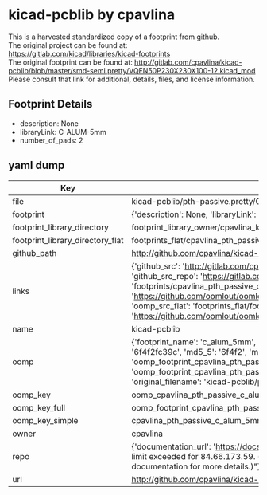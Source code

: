 # kicad-pcblib by cpavlina  
This is a harvested standardized copy of a footprint from github.  
The original project can be found at:  
https://gitlab.com/kicad/libraries/kicad-footprints  
The original footprint can be found at:
http://gitlab.com/cpavlina/kicad-pcblib/blob/master/smd-semi.pretty/VQFN50P230X230X100-12.kicad_mod
Please consult that link for additional, details, files, and license information.  
## Footprint Details
* description: None  
* libraryLink: C-ALUM-5mm  
* number_of_pads: 2  
## yaml dump  
| Key | Value |  
| --- | --- |  
| file | kicad-pcblib/pth-passive.pretty/C-ALUM-5mm.kicad_mod |  
| footprint | {'description': None, 'libraryLink': 'C-ALUM-5mm', 'number_of_pads': 2} |  
| footprint_library_directory | footprint_library_owner/cpavlina_kicad-pcblib |  
| footprint_library_directory_flat | footprints_flat/cpavlina_pth_passive_c_alum_5mm/working |  
| github_path | http://github.com/cpavlina/kicad-pcblib/blob/master/pth-passive.pretty/C-ALUM-5mm.kicad_mod |  
| links | {'github_src': 'http://gitlab.com/cpavlina/kicad-pcblib/blob/master/smd-semi.pretty/VQFN50P230X230X100-12.kicad_mod', 'github_src_repo': 'https://gitlab.com/kicad/libraries/kicad-footprints', 'oomp_bot': 'footprints/cpavlina_pth_passive_c_alum_5mm/working', 'oomp_bot_github': 'https://github.com/oomlout/oomlout_oomp_footprint_bot/tree/main/footprints/cpavlina_pth_passive_c_alum_5mm/working', 'oomp_src_flat': 'footprints_flat/footprints_flat/cpavlina_pth_passive_c_alum_5mm/working', 'oomp_src_flat_github': 'https://github.com/oomlout/oomlout_oomp_footprint_src/tree/main/footprints_flat/cpavlina_pth_passive_c_alum_5mm/working'} |  
| name | kicad-pcblib |  
| oomp | {'footprint_name': 'c_alum_5mm', 'library_name': 'pth_passive', 'md5': '6f4f2fc39c63a3aa105831b99c02b2f7', 'md5_10': '6f4f2fc39c', 'md5_5': '6f4f2', 'md5_6': '6f4f2f', 'oomp_key': 'oomp_cpavlina_pth_passive_c_alum_5mm', 'oomp_key_extra': 'oomp_footprint_cpavlina_pth_passive_c_alum_5mm', 'oomp_key_full': 'oomp_footprint_cpavlina_pth_passive_c_alum_5mm_6f4f2f', 'oomp_key_simple': 'cpavlina_pth_passive_c_alum_5mm', 'original_filename': 'kicad-pcblib/pth-passive.pretty/C-ALUM-5mm.kicad_mod', 'owner_name': 'cpavlina'} |  
| oomp_key | oomp_cpavlina_pth_passive_c_alum_5mm |  
| oomp_key_full | oomp_footprint_cpavlina_pth_passive_c_alum_5mm |  
| oomp_key_simple | cpavlina_pth_passive_c_alum_5mm |  
| owner | cpavlina |  
| repo | {'documentation_url': 'https://docs.github.com/rest/overview/resources-in-the-rest-api#rate-limiting', 'message': "API rate limit exceeded for 84.66.173.59. (But here's the good news: Authenticated requests get a higher rate limit. Check out the documentation for more details.)"} |  
| url | http://github.com/cpavlina/kicad-pcblib |  

